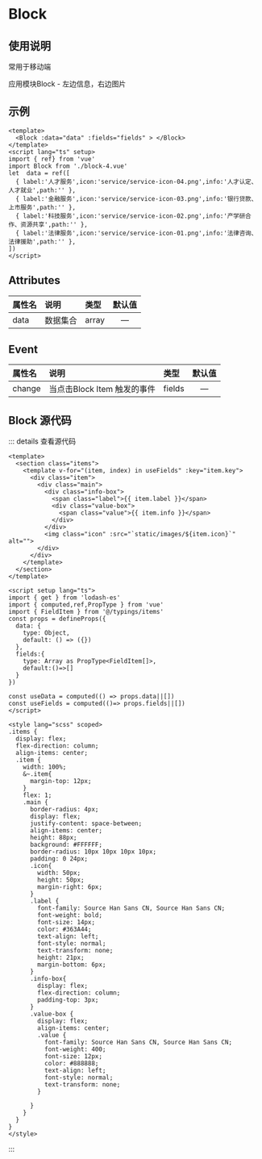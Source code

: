 

<script setup>
import { ref} from 'vue'
import Block from './block-4.vue'
let  data = ref([
  { label:'人才服务',icon:'service/service-icon-04.png',info:'人才认定、人才就业',path:'' },
  { label:'金融服务',icon:'service/service-icon-03.png',info:'银行贷款、上市服务',path:'' },
  { label:'科技服务',icon:'service/service-icon-02.png',info:'产学研合作、资源共享',path:'' },
  { label:'法律服务',icon:'service/service-icon-01.png',info:'法律咨询、法律援助',path:'' },
])
</script>
# Block
## 使用说明
常用于移动端

应用模块Block - 左边信息，右边图片
## 示例
<Block  :fields="data" > </Block>
``` vue
<template>
  <Block :data="data" :fields="fields" > </Block>
</template>
<script lang="ts" setup>
import { ref} from 'vue'
import Block from './block-4.vue'
let  data = ref([
  { label:'人才服务',icon:'service/service-icon-04.png',info:'人才认定、人才就业',path:'' },
  { label:'金融服务',icon:'service/service-icon-03.png',info:'银行贷款、上市服务',path:'' },
  { label:'科技服务',icon:'service/service-icon-02.png',info:'产学研合作、资源共享',path:'' },
  { label:'法律服务',icon:'service/service-icon-01.png',info:'法律咨询、法律援助',path:'' },
])
</script>
```
## Attributes

| 属性名      | 说明        |  类型         |  默认值       | 
| :---        | :---   |   :---  |:----: |
| data   | 数据集合        | array      |—  |

## Event

| 属性名      | 说明        |  类型         |  默认值       | 
| :---        | :---   |   :---  |:----: |
| change   | 当点击Block Item 触发的事件        | fields      |—  |

## Block 源代码
::: details 查看源代码
``` vue
<template>
  <section class="items">
    <template v-for="(item, index) in useFields" :key="item.key">
      <div class="item">
        <div class="main">
          <div class="info-box">
            <span class="label">{{ item.label }}</span>
            <div class="value-box">
              <span class="value">{{ item.info }}</span>
            </div>
          </div>
          <img class="icon" :src="`static/images/${item.icon}`" alt="">
        </div>
      </div>
    </template>
  </section>
</template>

<script setup lang="ts">
import { get } from 'lodash-es'
import { computed,ref,PropType } from 'vue'
import { FieldItem } from '@/typings/items'
const props = defineProps({
  data: {
    type: Object,
    default: () => ({})
  },
  fields:{
    type: Array as PropType<FieldItem[]>,
    default:()=>[]
  }
})

const useData = computed(() => props.data||[])
const useFields = computed(()=> props.fields||[])
</script>

<style lang="scss" scoped>
.items {
  display: flex;
  flex-direction: column;
  align-items: center;
  .item {
    width: 100%;
    &~.item{
      margin-top: 12px;
    }
    flex: 1;
    .main {
      border-radius: 4px;
      display: flex;
      justify-content: space-between;
      align-items: center;
      height: 88px;
      background: #FFFFFF;
      border-radius: 10px 10px 10px 10px;
      padding: 0 24px;
      .icon{
        width: 50px;
        height: 50px;
        margin-right: 6px;
      }
      .label {
        font-family: Source Han Sans CN, Source Han Sans CN;
        font-weight: bold;
        font-size: 14px;
        color: #363A44;
        text-align: left;
        font-style: normal;
        text-transform: none;
        height: 21px;
        margin-bottom: 6px;
      }
      .info-box{
        display: flex;
        flex-direction: column;
        padding-top: 3px;
      }
      .value-box {
        display: flex;
        align-items: center;
        .value {
          font-family: Source Han Sans CN, Source Han Sans CN;
          font-weight: 400;
          font-size: 12px;
          color: #888888;
          text-align: left;
          font-style: normal;
          text-transform: none;
        }

      }
    }
  }
}
</style>

``` 
:::

<style module>
.button {
  color: red;
  font-weight: bold;
}

</style>